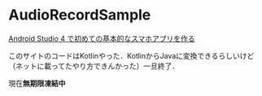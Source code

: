 # AudioRecordSample

[Android Studio 4 で初めての基本的なスマホアプリを作る](https://b-risk.jp/blog/2021/02/androidstudio4/#i-2)

このサイトのコードはKotlinやった．KotlinからJavaに変換できるらしいけど（ネットに載ってたやり方できんかった）一旦終了．

現在**無期限凍結中**
